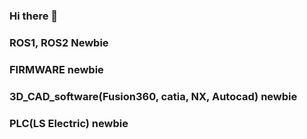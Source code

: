 ### Hi there 👋
### ROS1, ROS2 Newbie
### FIRMWARE newbie
### 3D_CAD_software(Fusion360, catia, NX, Autocad) newbie
### PLC(LS Electric) newbie
###
<!--
**RohWS/RohWS** is a ✨ _special_ ✨ repository because its `README.md` (this file) appears on your GitHub profile.

Here are some ideas to get you started:

- 🔭 I’m currently working on ...
- 🌱 I’m currently learning ...
- 👯 I’m looking to collaborate on ...
- 🤔 I’m looking for help with ...
- 💬 Ask me about ...
- 📫 How to reach me: ...
- 😄 Pronouns: ...
- ⚡ Fun fact: ...
-->
